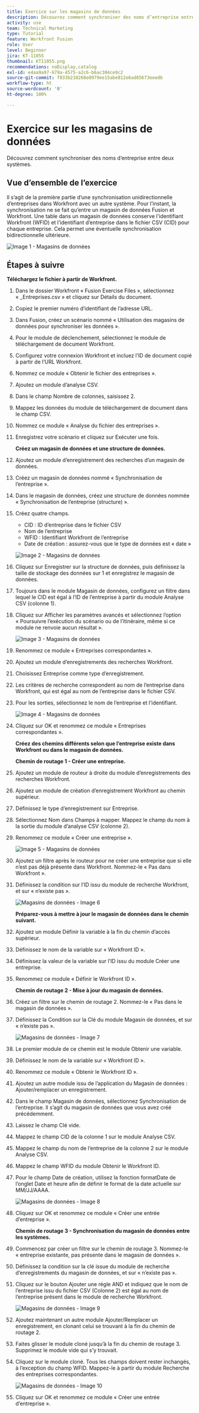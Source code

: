 ```yaml
---
title: Exercice sur les magasins de données
description: Découvrez comment synchroniser des noms d’entreprise entre deux systèmes. (Doit comporter entre 60 et 160 caractères, mais comporte 59 caractères)
activity: use
team: Technical Marketing
type: Tutorial
feature: Workfront Fusion
role: User
level: Beginner
jira: KT-11055
thumbnail: KT11055.png
recommendations: noDisplay,catalog
exl-id: e4aa9a97-679a-4575-a2c6-b6ac304ce9c2
source-git-commit: f033b210268e8979ee15abe812e6ad85673eeedb
workflow-type: ht
source-wordcount: '0'
ht-degree: 100%

---
```


# Exercice sur les magasins de données

Découvrez comment synchroniser des noms d’entreprise entre deux systèmes.

## Vue d’ensemble de l’exercice

Il s’agit de la première partie d’une synchronisation unidirectionnelle d’entreprises dans Workfront avec un autre système. Pour l’instant, la synchronisation ne se fait qu’entre un magasin de données Fusion et Workfront. Une table dans un magasin de données conserve l&#39;identifiant Workfront (WFID) et l’identifiant d’entreprise dans le fichier CSV (CID) pour chaque entreprise. Cela permet une éventuelle synchronisation bidirectionnelle ultérieure.

![Image 1 - Magasins de données](../12-exercises/assets/data-stores-walkthrough-1.png)

## Étapes à suivre

**Téléchargez le fichier à partir de Workfront.**

1. Dans le dossier Workfront « Fusion Exercise Files », sélectionnez « _Entreprises.csv » et cliquez sur Détails du document.
1. Copiez le premier numéro d’identifiant de l’adresse URL.
1. Dans Fusion, créez un scénario nommé « Utilisation des magasins de données pour synchroniser les données ».
1. Pour le module de déclenchement, sélectionnez le module de téléchargement de document Workfront.
1. Configurez votre connexion Workfront et incluez l’ID de document copié à partir de l’URL Workfront.
1. Nommez ce module « Obtenir le fichier des entreprises ».
1. Ajoutez un module d’analyse CSV.
1. Dans le champ Nombre de colonnes, saisissez 2.
1. Mappez les données du module de téléchargement de document dans le champ CSV.
1. Nommez ce module « Analyse du fichier des entreprises ».
1. Enregistrez votre scénario et cliquez sur Exécuter une fois.

   **Créez un magasin de données et une structure de données.**

1. Ajoutez un module d’enregistrement des recherches d’un magasin de données.
1. Créez un magasin de données nommé « Synchronisation de l’entreprise ».
1. Dans le magasin de données, créez une structure de données nommée « Synchronisation de l’entreprise (structure) ».
1. Créez quatre champs.

   + CID : ID d’entreprise dans le fichier CSV
   + Nom de l’entreprise
   + WFID : Identifiant Workfront de l’entreprise
   + Date de création : assurez-vous que le type de données est « date »

   ![Image 2 - Magasins de données](../12-exercises/assets/data-stores-walkthrough-2.png)

1. Cliquez sur Enregistrer sur la structure de données, puis définissez la taille de stockage des données sur 1 et enregistrez le magasin de données.
1. Toujours dans le module Magasin de données, configurez un filtre dans lequel le CID est égal à l’ID de l’entreprise à partir du module Analyse CSV (colonne 1).
1. Cliquez sur Afficher les paramètres avancés et sélectionnez l’option « Poursuivre l’exécution du scénario ou de l’itinéraire, même si ce module ne renvoie aucun résultat ».

   ![Image 3 - Magasins de données](../12-exercises/assets/data-stores-walkthrough-3.png)

1. Renommez ce module « Entreprises correspondantes ».
1. Ajoutez un module d’enregistrements des recherches Workfront.
1. Choisissez Entreprise comme type d’enregistrement.
1. Les critères de recherche correspondent au nom de l’entreprise dans Workfront, qui est égal au nom de l’entreprise dans le fichier CSV.
1. Pour les sorties, sélectionnez le nom de l’entreprise et l’identifiant.

   ![Image 4 - Magasins de données](../12-exercises/assets/data-stores-walkthrough-4.png)

1. Cliquez sur OK et renommez ce module « Entreprises correspondantes ».

   **Créez des chemins différents selon que l’entreprise existe dans Workfront ou dans le magasin de données.**

   **Chemin de routage 1 - Créer une entreprise.**

1. Ajoutez un module de routeur à droite du module d’enregistrements des recherches Workfront.
1. Ajoutez un module de création d’enregistrement Workfront au chemin supérieur.
1. Définissez le type d’enregistrement sur Entreprise.
1. Sélectionnez Nom dans Champs à mapper. Mappez le champ du nom à la sortie du module d’analyse CSV (colonne 2).
1. Renommez ce module « Créer une entreprise ».

   ![Image 5 - Magasins de données](../12-exercises/assets/data-stores-walkthrough-5.png)

1. Ajoutez un filtre après le routeur pour ne créer une entreprise que si elle n’est pas déjà présente dans Workfront. Nommez-le « Pas dans Workfront ».
1. Définissez la condition sur l’ID issu du module de recherche Workfront, et sur « n’existe pas ».

   ![Magasins de données - Image 6](../12-exercises/assets/data-stores-walkthrough-6.png)

   **Préparez-vous à mettre à jour le magasin de données dans le chemin suivant.**

1. Ajoutez un module Définir la variable à la fin du chemin d’accès supérieur.
1. Définissez le nom de la variable sur « Workfront ID ».
1. Définissez la valeur de la variable sur l’ID issu du module Créer une entreprise.
1. Renommez ce module « Définir le Workfront ID ».

   **Chemin de routage 2 - Mise à jour du magasin de données.**

1. Créez un filtre sur le chemin de routage 2. Nommez-le « Pas dans le magasin de données ».

1. Définissez la Condition sur la Clé du module Magasin de données, et sur « n’existe pas ».

   ![Magasins de données - Image 7](../12-exercises/assets/data-stores-walkthrough-7.png)

1. Le premier module de ce chemin est le module Obtenir une variable.
1. Définissez le nom de la variable sur « Workfront ID ».
1. Renommez ce module « Obtenir le Workfront ID ».
1. Ajoutez un autre module issu de l’application du Magasin de données : Ajouter/remplacer un enregistrement.
1. Dans le champ Magasin de données, sélectionnez Synchronisation de l’entreprise. Il s’agit du magasin de données que vous avez créé précédemment.
1. Laissez le champ Clé vide.
1. Mappez le champ CID de la colonne 1 sur le module Analyse CSV.
1. Mappez le champ du nom de l’entreprise de la colonne 2 sur le module Analyse CSV.
1. Mappez le champ WFID du module Obtenir le Workfront ID.
1. Pour le champ Date de création, utilisez la fonction formatDate de l’onglet Date et heure afin de définir le format de la date actuelle sur MM/JJ/AAAA.

   ![Magasins de données - Image 8](../12-exercises/assets/data-stores-walkthrough-8.png)

1. Cliquez sur OK et renommez ce module « Créer une entrée d’entreprise ».

   **Chemin de routage 3 - Synchronisation du magasin de données entre les systèmes.**

1. Commencez par créer un filtre sur le chemin de routage 3. Nommez-le « entreprise existante, pas présente dans le magasin de données ».
1. Définissez la condition sur la clé issue du module de recherche d’enregistrements du magasin de données, et sur « n’existe pas ».
1. Cliquez sur le bouton Ajouter une règle AND et indiquez que le nom de l’entreprise issu du fichier CSV (Colonne 2) est égal au nom de l’entreprise présent dans le module de recherche Workfront.

   ![Magasins de données - Image 9](../12-exercises/assets/data-stores-walkthrough-9.png)

1. Ajoutez maintenant un autre module Ajouter/Remplacer un enregistrement, en clonant celui se trouvant à la fin du chemin de routage 2.
1. Faites glisser le module cloné jusqu’à la fin du chemin de routage 3. Supprimez le module vide qui s’y trouvait.
1. Cliquez sur le module cloné. Tous les champs doivent rester inchangés, à l’exception du champ WFID. Mappez-le à partir du module Recherche des entreprises correspondantes.

   ![Magasins de données - Image 10](../12-exercises/assets/data-stores-walkthrough-10.png)

1. Cliquez sur OK et renommez ce module « Créer une entrée d’entreprise ».
